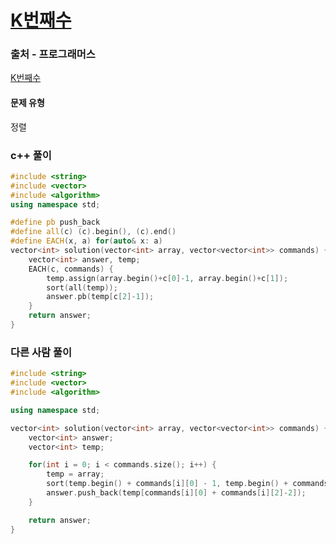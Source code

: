 # [K번째수](https://school.programmers.co.kr/learn/courses/30/lessons/42748)

### 출처 - 프로그래머스
[K번째수](https://school.programmers.co.kr/learn/courses/30/lessons/42748)

#### 문제 유형
정렬

### c++ 풀이
```c++
#include <string>
#include <vector>
#include <algorithm>
using namespace std;

#define pb push_back
#define all(c) (c).begin(), (c).end()
#define EACH(x, a) for(auto& x: a)
vector<int> solution(vector<int> array, vector<vector<int>> commands) {
    vector<int> answer, temp;
    EACH(c, commands) {
        temp.assign(array.begin()+c[0]-1, array.begin()+c[1]);
        sort(all(temp));
        answer.pb(temp[c[2]-1]);
    }
    return answer;
}
```

### 다른 사람 풀이
```c++
#include <string>
#include <vector>
#include <algorithm>

using namespace std;

vector<int> solution(vector<int> array, vector<vector<int>> commands) {
    vector<int> answer;
    vector<int> temp;

    for(int i = 0; i < commands.size(); i++) {
        temp = array;
        sort(temp.begin() + commands[i][0] - 1, temp.begin() + commands[i][1]);
        answer.push_back(temp[commands[i][0] + commands[i][2]-2]);
    }

    return answer;
}
```